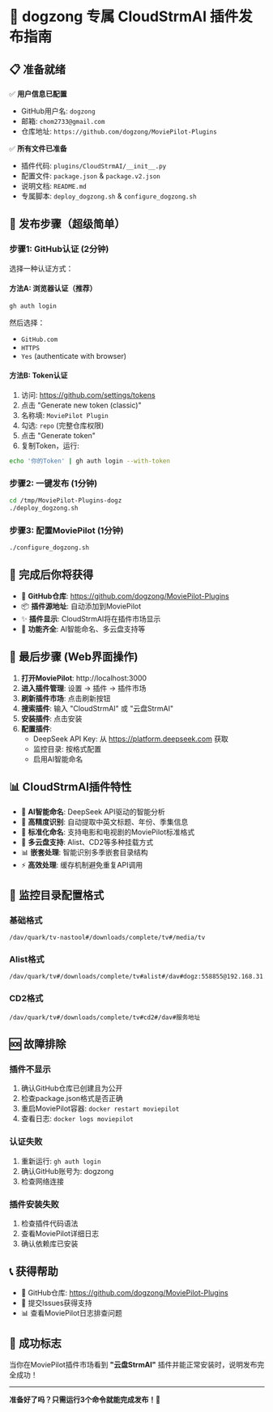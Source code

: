 # 🎯 dogzong 专属 CloudStrmAI 插件发布指南

## 📋 准备就绪

✅ **用户信息已配置**
- GitHub用户名: `dogzong`
- 邮箱: `chom2733@gmail.com`
- 仓库地址: `https://github.com/dogzong/MoviePilot-Plugins`

✅ **所有文件已准备**
- 插件代码: `plugins/CloudStrmAI/__init__.py`
- 配置文件: `package.json` & `package.v2.json`
- 说明文档: `README.md`
- 专属脚本: `deploy_dogzong.sh` & `configure_dogzong.sh`

## 🚀 发布步骤（超级简单）

### 步骤1: GitHub认证 (2分钟)

选择一种认证方式：

#### 方法A: 浏览器认证（推荐）
```bash
gh auth login
```
然后选择：
- `GitHub.com`
- `HTTPS` 
- `Yes` (authenticate with browser)

#### 方法B: Token认证
1. 访问: https://github.com/settings/tokens
2. 点击 "Generate new token (classic)"
3. 名称填: `MoviePilot Plugin`
4. 勾选: `repo` (完整仓库权限)
5. 点击 "Generate token" 
6. 复制Token，运行:
```bash
echo '你的Token' | gh auth login --with-token
```

### 步骤2: 一键发布 (1分钟)
```bash
cd /tmp/MoviePilot-Plugins-dogz
./deploy_dogzong.sh
```

### 步骤3: 配置MoviePilot (1分钟)
```bash
./configure_dogzong.sh
```

## 🎉 完成后你将获得

- 🔗 **GitHub仓库**: https://github.com/dogzong/MoviePilot-Plugins
- 📦 **插件源地址**: 自动添加到MoviePilot
- ✨ **插件显示**: CloudStrmAI将在插件市场显示
- 🎊 **功能齐全**: AI智能命名、多云盘支持等

## 🎯 最后步骤 (Web界面操作)

1. **打开MoviePilot**: http://localhost:3000
2. **进入插件管理**: 设置 → 插件 → 插件市场
3. **刷新插件市场**: 点击刷新按钮
4. **搜索插件**: 输入 "CloudStrmAI" 或 "云盘StrmAI"
5. **安装插件**: 点击安装
6. **配置插件**:
   - DeepSeek API Key: 从 https://platform.deepseek.com 获取
   - 监控目录: 按格式配置
   - 启用AI智能命名

## 📊 CloudStrmAI插件特性

- 🤖 **AI智能命名**: DeepSeek API驱动的智能分析
- 🎯 **高精度识别**: 自动提取中英文标题、年份、季集信息
- 📁 **标准化命名**: 支持电影和电视剧的MoviePilot标准格式
- 🔄 **多云盘支持**: Alist、CD2等多种挂载方式
- 📊 **嵌套处理**: 智能识别多季嵌套目录结构
- ⚡ **高效处理**: 缓存机制避免重复API调用

## 🔧 监控目录配置格式

### 基础格式
```
/dav/quark/tv-nastool#/downloads/complete/tv#/media/tv
```

### Alist格式  
```
/dav/quark/tv#/downloads/complete/tv#alist#/dav#dogz:558855@192.168.31.154:19039
```

### CD2格式
```
/dav/quark/tv#/downloads/complete/tv#cd2#/dav#服务地址
```

## 🆘 故障排除

### 插件不显示
1. 确认GitHub仓库已创建且为公开
2. 检查package.json格式是否正确
3. 重启MoviePilot容器: `docker restart moviepilot`
4. 查看日志: `docker logs moviepilot`

### 认证失败
1. 重新运行: `gh auth login`
2. 确认GitHub账号为: dogzong
3. 检查网络连接

### 插件安装失败
1. 检查插件代码语法
2. 查看MoviePilot详细日志
3. 确认依赖库已安装

## 📞 获得帮助

- 🔗 GitHub仓库: https://github.com/dogzong/MoviePilot-Plugins
- 📧 提交Issues获得支持
- 📊 查看MoviePilot日志排查问题

## 🎊 成功标志

当你在MoviePilot插件市场看到 **"云盘StrmAI"** 插件并能正常安装时，说明发布完全成功！

---

**准备好了吗？只需运行3个命令就能完成发布！🚀**
